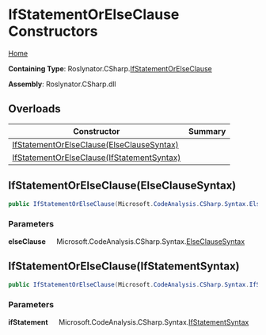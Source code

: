 # IfStatementOrElseClause Constructors

[Home](../../../../README.md)

**Containing Type**: Roslynator\.CSharp\.[IfStatementOrElseClause](../README.md)

**Assembly**: Roslynator\.CSharp\.dll

## Overloads

| Constructor | Summary |
| ----------- | ------- |
| [IfStatementOrElseClause(ElseClauseSyntax)](#Roslynator_CSharp_IfStatementOrElseClause__ctor_Microsoft_CodeAnalysis_CSharp_Syntax_ElseClauseSyntax_) | |
| [IfStatementOrElseClause(IfStatementSyntax)](#Roslynator_CSharp_IfStatementOrElseClause__ctor_Microsoft_CodeAnalysis_CSharp_Syntax_IfStatementSyntax_) | |

## IfStatementOrElseClause\(ElseClauseSyntax\) <a name="Roslynator_CSharp_IfStatementOrElseClause__ctor_Microsoft_CodeAnalysis_CSharp_Syntax_ElseClauseSyntax_"></a>

```csharp
public IfStatementOrElseClause(Microsoft.CodeAnalysis.CSharp.Syntax.ElseClauseSyntax elseClause)
```

### Parameters

**elseClause** &emsp; Microsoft\.CodeAnalysis\.CSharp\.Syntax\.[ElseClauseSyntax](https://docs.microsoft.com/en-us/dotnet/api/microsoft.codeanalysis.csharp.syntax.elseclausesyntax)

## IfStatementOrElseClause\(IfStatementSyntax\) <a name="Roslynator_CSharp_IfStatementOrElseClause__ctor_Microsoft_CodeAnalysis_CSharp_Syntax_IfStatementSyntax_"></a>

```csharp
public IfStatementOrElseClause(Microsoft.CodeAnalysis.CSharp.Syntax.IfStatementSyntax ifStatement)
```

### Parameters

**ifStatement** &emsp; Microsoft\.CodeAnalysis\.CSharp\.Syntax\.[IfStatementSyntax](https://docs.microsoft.com/en-us/dotnet/api/microsoft.codeanalysis.csharp.syntax.ifstatementsyntax)